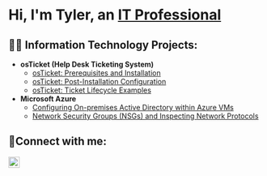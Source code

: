 <h1>Hi, I'm Tyler, an <a href="https://linkedin.com/in/tyler-boylan-b41548206">IT Professional</a></h1>

<h2>👨‍💻 Information Technology Projects:</h2>

- <b>osTicket (Help Desk Ticketing System)</b>
  - [osTicket: Prerequisites and Installation](https://github.com/TylerBoylan/osticket-prereqs)
  - [osTicket: Post-Installation Configuration](https://github.com/TylerBoylan/osTicket-Post)
  - [osTicket: Ticket Lifecycle Examples](https://github.com/TylerBoylan/ticket-lifecycle)
- <b>Microsoft Azure</b>
  - [Configuring On-premises Active Directory within Azure VMs](https://github.com/TylerBoylan/configure-ad)
  - [Network Security Groups (NSGs) and Inspecting Network Protocols](https://github.com/TylerBoylan/azure-network-protocols)

<h2>🤳Connect with me:</h2>


[<img align="left" alt="Josh | LinkedIn" width="22px" src="https://cdn.jsdelivr.net/npm/simple-icons@v3/icons/linkedin.svg" />][linkedin]


[linkedin]: https://linkedin.com/in/tyler-boylan-b41548206

